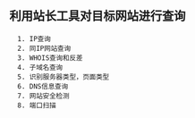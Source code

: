 ## 利用站长工具对目标网站进行查询

      1. IP查询
      2. 同IP网站查询
      3. WHOIS查询和反差
      4. 子域名查询
      5. 识别服务器类型，页面类型
      6. DNS信息查询
      7. 网站安全检测
      8. 端口扫描